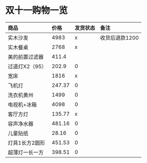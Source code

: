 # 双十一购物一览



| 商品 | 价格 | 发货状态 | 备注 |
| :--- | :--- | :--- | :--- |
| 实木沙发 | 4983 | x | 收货后退款1200 |
| 实木餐桌 | 2768 | x |  |
| 美的前置过滤器 | 411.4 |  |  |
| 过道灯X2（95） | 202.9 | 0 |  |
| 宽床 | 1816 | x |  |
| 飞机灯 | 247.37 | 0 |  |
| 洗衣机黄州 | 1499 | 0 |  |
| 电视机+冰箱 | 4098 | 0 |  |
| 客厅方灯 | 135.77 | x |  |
| 容声净水器 | 481.16 | 0 |  |
| 儿童贴纸 | 28.16 | 0 |  |
| 灯具1长方2圆形 | 451.53 | 0 |  |
| 超薄灯一长一方 | 398.51 | 0 |  |

### 



